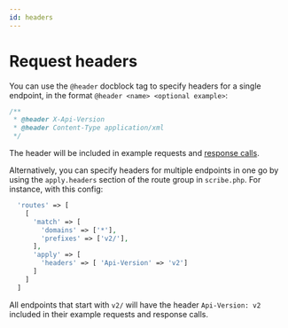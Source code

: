 ```yaml
---
id: headers
---
```



# Request headers

You can use the `@header` docblock tag to specify headers for a single endpoint, in the format `@header <name> <optional example>`:

```php
/**
 * @header X-Api-Version
 * @header Content-Type application/xml
 */
```

The header will be included in example requests and [response calls](todo).

Alternatively, you can specify headers for multiple endpoints in one go by using the `apply.headers` section of the route group in `scribe.php`. For instance, with this config:

```php title=config/scribe.php
  'routes' => [
    [
      'match' => [
        'domains' => ['*'],
        'prefixes' => ['v2/'],
      ],
      'apply' => [
        'headers' => [ 'Api-Version' => 'v2']
      ]
    ]
  ]
```

All endpoints that start with `v2/` will have the header `Api-Version: v2` included in their example requests and response calls.

